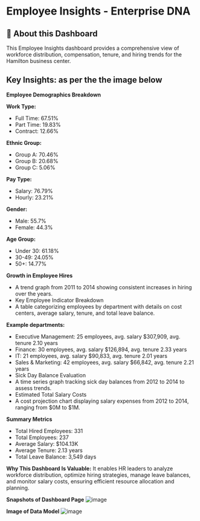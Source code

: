 # Employee Insights - Enterprise DNA

## 📌 About this Dashboard

This Employee Insights dashboard provides a comprehensive view of workforce distribution, compensation, tenure, and hiring trends for the Hamilton business center.

## Key Insights: as per the the image below

**Employee Demographics Breakdown**

**Work Type:**
- Full Time: 67.51%
- Part Time: 19.83%
- Contract: 12.66%

**Ethnic Group:**
- Group A: 70.46%
- Group B: 20.68%
- Group C: 5.06%

**Pay Type:**
- Salary: 76.79%
- Hourly: 23.21%

**Gender:**
- Male: 55.7%
- Female: 44.3%

**Age Group:**
- Under 30: 61.18%
- 30-49: 24.05%
- 50+: 14.77%

**Growth in Employee Hires**
- A trend graph from 2011 to 2014 showing consistent increases in hiring over the years.
- Key Employee Indicator Breakdown
- A table categorizing employees by department with details on cost centers, average salary, tenure, and total leave balance.

**Example departments:**
- Executive Management: 25 employees, avg. salary $307,909, avg. tenure 2.10 years
- Finance: 30 employees, avg. salary $126,894, avg. tenure 2.33 years
- IT: 21 employees, avg. salary $90,833, avg. tenure 2.01 years
- Sales & Marketing: 42 employees, avg. salary $66,842, avg. tenure 2.21 years
- Sick Day Balance Evaluation
- A time series graph tracking sick day balances from 2012 to 2014 to assess trends.
- Estimated Total Salary Costs
- A cost projection chart displaying salary expenses from 2012 to 2014, ranging from $0M to $1M.

**Summary Metrics**
- Total Hired Employees: 331
- Total Employees: 237
- Average Salary: $104.13K
- Average Tenure: 2.13 years
- Total Leave Balance: 3,549 days

**Why This Dashboard Is Valuable:**
It enables HR leaders to analyze workforce distribution, optimize hiring strategies, manage leave balances, and monitor salary costs, ensuring efficient resource allocation and planning.

**Snapshots of Dashboard Page**
![image](https://github.com/user-attachments/assets/23c1451b-2b9b-483c-a82e-3dc3a93a7fed)

**Image of Data Model**
![image](https://github.com/user-attachments/assets/8bdd0be4-f5e1-44aa-9c61-54dddf4670a0)

